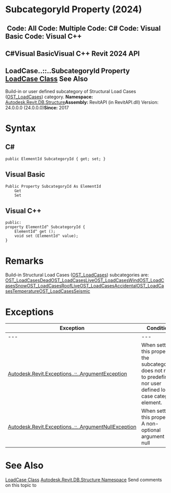 # SubcategoryId Property (2024)

﻿
 Code: All Code: Multiple Code: C# Code: Visual Basic Code: Visual C++   
---  
C#Visual BasicVisual C++
Revit 2024 API  
---  
LoadCase..::..SubcategoryId Property   
[LoadCase Class](2a215599-9c4c-d817-e170-605fd705699d.md "LoadCase Class") See Also  
---  
Build-in or user defined subcategory of Structural Load Cases ([OST_LoadCases](ba1c5b30-242f-5fdc-8ea9-ec3b61e6e722.md "BuiltInCategory Enumeration")) category. 
**Namespace:** [Autodesk.Revit.DB.Structure](d586b341-f687-9d90-e96d-255806b7d4fc.md "Autodesk.Revit.DB.Structure Namespace")**Assembly:** RevitAPI (in RevitAPI.dll) Version: 24.0.0.0 (24.0.0.0)**Since:** 2017 
# Syntax
C#  
---  
```text
public ElementId SubcategoryId { get; set; }
```
  
Visual Basic  
---  
```text
Public Property SubcategoryId As ElementId
	Get
	Set
```
  
Visual C++  
---  
```text
public:
property ElementId^ SubcategoryId {
	ElementId^ get ();
	void set (ElementId^ value);
}
```
  
# Remarks
Build-in Structural Load Cases ([OST_LoadCases](ba1c5b30-242f-5fdc-8ea9-ec3b61e6e722.md "BuiltInCategory Enumeration")) subcategories are: [OST_LoadCasesDead](ba1c5b30-242f-5fdc-8ea9-ec3b61e6e722.md "BuiltInCategory Enumeration")[OST_LoadCasesLive](ba1c5b30-242f-5fdc-8ea9-ec3b61e6e722.md "BuiltInCategory Enumeration")[OST_LoadCasesWind](ba1c5b30-242f-5fdc-8ea9-ec3b61e6e722.md "BuiltInCategory Enumeration")[OST_LoadCasesSnow](ba1c5b30-242f-5fdc-8ea9-ec3b61e6e722.md "BuiltInCategory Enumeration")[OST_LoadCasesRoofLive](ba1c5b30-242f-5fdc-8ea9-ec3b61e6e722.md "BuiltInCategory Enumeration")[OST_LoadCasesAccidental](ba1c5b30-242f-5fdc-8ea9-ec3b61e6e722.md "BuiltInCategory Enumeration")[OST_LoadCasesTemperature](ba1c5b30-242f-5fdc-8ea9-ec3b61e6e722.md "BuiltInCategory Enumeration")[OST_LoadCasesSeismic](ba1c5b30-242f-5fdc-8ea9-ec3b61e6e722.md "BuiltInCategory Enumeration")
# Exceptions
| Exception | Condition |
| --- | --- |
| --- | --- |
| [Autodesk.Revit.Exceptions..::..ArgumentException](2e6e4206-97a8-dd4b-df5d-4269f4bb6088.md "ArgumentException Class") | When setting this property: the subcategoryId does not refer to predefined nor user defined load case category element. |
| [Autodesk.Revit.Exceptions..::..ArgumentNullException](631e1424-60f4-929b-4e52-dda9dcd26316.md "ArgumentNullException Class") | When setting this property: A non-optional argument was null |

# See Also
[LoadCase Class](2a215599-9c4c-d817-e170-605fd705699d.md "LoadCase Class")
[Autodesk.Revit.DB.Structure Namespace](d586b341-f687-9d90-e96d-255806b7d4fc.md "Autodesk.Revit.DB.Structure Namespace")
Send comments on this topic to 